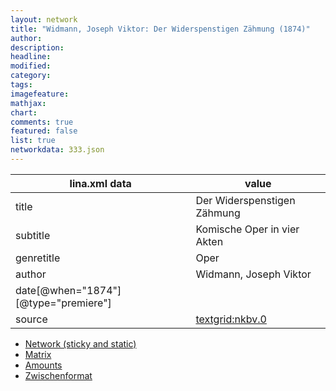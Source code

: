 ```yaml
---
layout: network
title: "Widmann, Joseph Viktor: Der Widerspenstigen Zähmung (1874)"
author:
description:
headline:
modified:
category:
tags:
imagefeature: 
mathjax: 
chart: 
comments: true
featured: false
list: true
networkdata: 333.json
---
```

lina.xml data  | value
------------- | -------------
title|Der Widerspenstigen Zähmung
subtitle|Komische Oper in vier Akten
genretitle|Oper
author|Widmann, Joseph Viktor
date[@when="1874"][@type="premiere"]|
source|[textgrid:nkbv.0](https://textgridlab.org/1.0/tgcrud-public/rest/textgrid:nkbv.0/data)



* [Network (sticky and static)](/linas/network333)
* [Matrix](/linas/matrix333)
* [Amounts](/linas/amount333)
* [Zwischenformat](/linas/lina333 )
